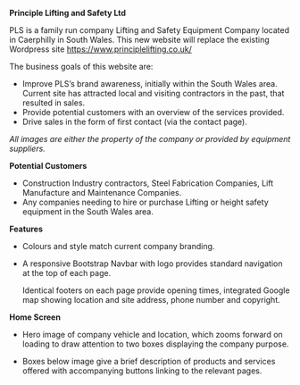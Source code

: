 **Principle Lifting and Safety Ltd**

PLS is a family run company Lifting and Safety Equipment Company located in Caerphilly in South Wales. This new website will replace the existing Wordpress site https://www.principlelifting.co.uk/

The business goals of this website are:

-   Improve PLS’s brand awareness, initially within the South Wales area. Current site has attracted local and visiting contractors in the past, that resulted in sales.
-   Provide potential customers with an overview of the services provided.
-   Drive sales in the form of first contact (via the contact page).

_All images are either the property of the company or provided by equipment suppliers._

**Potential Customers**

-   Construction Industry contractors, Steel Fabrication Companies, Lift Manufacture and Maintenance Companies.
-   Any companies needing to hire or purchase Lifting or height safety equipment in the South Wales area.

**Features**

 - Colours and style match current company branding.
 - A responsive Bootstrap Navbar with logo provides standard navigation
   at the top of each page.
   
   Identical footers on each page provide opening times, integrated
   Google map showing location and site address, phone number and
   copyright.

**Home Screen**

 - Hero image of company vehicle and location, which zooms forward on
   loading to draw attention to two boxes displaying the company purpose.

 - Boxes below image give a brief description of products and services  
   offered with accompanying buttons linking to the relevant pages.